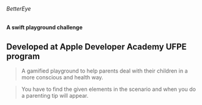 ###### BetterEye
#### A swift playground challenge
## Developed at Apple Developer Academy UFPE program

> A gamified playground to help parents deal with their children in a more conscious and health way.

> You have to find the given elements in the scenario and when you do a parenting tip will appear.
